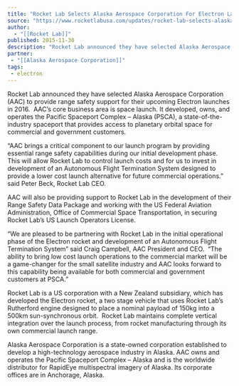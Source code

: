 ```yaml
---
title: "Rocket Lab Selects Alaska Aerospace Corporation For Electron Launch Range Safety"
source: "https://www.rocketlabusa.com/updates/rocket-lab-selects-alaska-aerospace-corporation-for-electron-launch-range-safety/"
author:
  - "[[Rocket Lab]]"
published: 2015-11-30
description: "Rocket Lab announced they have selected Alaska Aerospace Corporation (AAC) to provide range safety support for their upcoming Electron launches in 2016. AAC’s core business area is space launch. It developed, owns, and operates the Pacific Spaceport Complex – Alaska (PSCA), a state-of-the-industry spaceport that provides access to planetary orbital space for commercial and government customers."
partner:
 - "[[Alaska Aerospace Corporation]]"
tags:
 - electron
---
```


Rocket Lab announced they have selected Alaska Aerospace Corporation (AAC) to provide range safety support for their upcoming Electron launches in 2016.  AAC’s core business area is space launch. It developed, owns, and operates the Pacific Spaceport Complex – Alaska (PSCA), a state-of-the-industry spaceport that provides access to planetary orbital space for commercial and government customers.

“AAC brings a critical component to our launch program by providing essential range safety capabilities during our initial development phase.  This will allow Rocket Lab to control launch costs and for us to invest in development of an Autonomous Flight Termination System designed to provide a lower cost launch alternative for future commercial operations.” said Peter Beck, Rocket Lab CEO.

AAC will also be providing support to Rocket Lab in the development of their Range Safety Data Package and working with the US Federal Aviation Administration, Office of Commercial Space Transportation, in securing Rocket Lab’s US Launch Operators License.

“We are pleased to be partnering with Rocket Lab in the initial operational phase of the Electron rocket and development of an Autonomous Flight Termination System” said Craig Campbell, AAC President and CEO.  “The ability to bring low cost launch operations to the commercial market will be a game-changer for the small satellite industry and AAC looks forward to this capability being available for both commercial and government customers at PSCA.”

Rocket Lab is a US corporation with a New Zealand subsidiary, which has developed the Electron rocket, a two stage vehicle that uses Rocket Lab’s Rutherford engine designed to place a nominal payload of 150kg into a 500km sun-synchronous orbit.  Rocket Lab maintains complete vertical integration over the launch process, from rocket manufacturing through its own commercial launch range.

Alaska Aerospace Corporation is a state-owned corporation established to develop a high-technology aerospace industry in Alaska. AAC owns and operates the Pacific Spaceport Complex – Alaska and is the worldwide distributor for RapidEye multispectral imagery of Alaska. Its corporate offices are in Anchorage, Alaska.